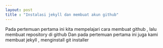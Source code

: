 ```yaml
---
layout: post
title : "Instalasi jekyll dan membuat akun github"
---
```


Pada pertemuan pertama ini kita mempelajari cara membuat github , lalu membuat repository di github
 Dan pada pertemuan pertama ini juga kami membuat jekyll , menginstall git installer 